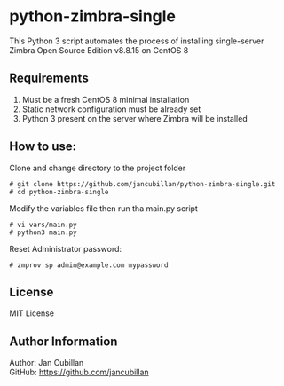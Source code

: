 python-zimbra-single
====================

This Python 3 script automates the process of installing single-server Zimbra Open Source Edition v8.8.15 on CentOS 8

Requirements
------------

1) Must be a fresh CentOS 8 minimal installation
2) Static network configuration must be already set
3) Python 3 present on the server where Zimbra will be installed

How to use:
-----------
Clone and change directory to the project folder

    # git clone https://github.com/jancubillan/python-zimbra-single.git
    # cd python-zimbra-single

Modify the variables file then run tha main.py script

    # vi vars/main.py
    # python3 main.py

Reset Administrator password:

    # zmprov sp admin@example.com mypassword

License
-------

MIT License

Author Information
------------------

Author: Jan Cubillan<br/>
GitHub: https://github.com/jancubillan<br/>
